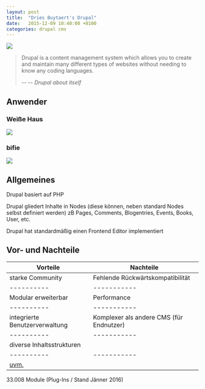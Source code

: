 ```yaml
---
layout: post
title:  "Dries Buytaert's Drupal"
date:   2015-12-09 10:40:00 +0100
categories: drupal cms 
---
```


![](http://www.netzonesolutions.com/file/2015/09/security30-1.png)

> Drupal is a content management system which allows you to create and maintain many different types of websites without needing to know any coding languages.
>
> -- -- <cite>Drupal about itself</cite>

## Anwender

### Weiße Haus
[<img src="{{site.url}}{{site.baseurl}}/assets/whitehouse.png">](https://www.whitehouse.gov/)

### bifie
[<img src="{{site.url}}{{site.baseurl}}/assets/bifie.png">](https://www.bifie.at/)

## Allgemeines

Drupal basiert auf PHP

Drupal gliedert Inhalte in Nodes (diese können, neben standard Nodes selbst definiert werden) zB Pages, Comments, Blogentries, Events, Books, User, etc.

Drupal hat standardmäßig einen Frontend Editor implementiert

## Vor- und Nachteile

| Vorteile | Nachteile |
|----------|-----------|
| starke Community | Fehlende Rückwärtskompatibilität |
|----------|-----------|
| Modular erweiterbar | Performance |
|----------|-----------|
| integrierte Benutzerverwaltung | Komplexer als andere CMS (für Endnutzer) |
|----------|-----------|
| diverse Inhaltsstrukturen |           |
|----------|-----------|
| [uvm.](https://de.wikipedia.org/wiki/Drupal#Ausgew.C3.A4hlte_Eigenschaften) |  |

33.008 Module (Plug-Ins / Stand Jänner 2016)